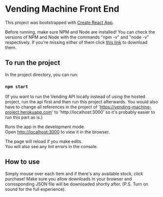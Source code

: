 # Vending Machine Front End

This project was bootstrapped with [Create React App](https://github.com/facebook/create-react-app).

Before running, make sure NPM and Node are installed! You can check the versions of NPM and Node with the commands "npm -v" and "node -v" respectively. If you're missing either of them click [this link](https://www.npmjs.com/get-npm) to download them.

## To run the project

In the project directory, you can run:

### `npm start`

(If you want to run the Vending API locally instead of using the hosted project, run the api first and then run this project afterwards. You would also have to change all references in the project of 'https://vending-machine-project.herokuapp.com' to 'http://localhost:3000' so it's probably easier to run this part as is.)

Runs the app in the development mode.\
Open [http://localhost:3000](http://localhost:3000) to view it in the browser.

The page will reload if you make edits.\
You will also see any lint errors in the console.

## How to use
 
Simply mouse over each item and if there's any available stock, click purchase! Make sure you allow downloads in your browser and corresponding JSON file will be downloaded shortly after. (P.S. Turn on sound for the full experience). 
